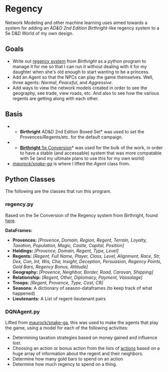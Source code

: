 # Regency
Network Modeling and other machine learning uses aimed towards a system for adding an *AD&D 2nd Edition Birthright*-like regency system to a 5e 
 D&D World of my own design.

## Goals
- Write out [regency system](https://www.gmbinder.com/share/-L4h_QHUKh2NeYhgD96A) from *Birthright* as a python program to manage it for me so that I can run it without dealing with it for my daughter when she's old enough to start wanting to be a princess.
- Add an Agent so that the NPCs can play the game themselves.  Well, three agents: *Normal*, *Peaceful*, and *Aggressive*.
- Add ways to view the network models created in order to see the geography, see trade, view roads, etc.  And also to see how the various regents are getting along with each other.
  

## Basis
-  * **Birthright** AD&D 2nd Edition Boxed Set* was used to set the Provences/Regents/etc. for the default campaign.
- * [**Birthright** 5e Conversion](https://www.gmbinder.com/share/-L4h_QHUKh2NeYhgD96A)* was used for the bulk of the work, in order to have a stable (and accessable) system that was more compatable with 5e (and my ultimate plans to use this for my own world)
- *[maurock/snake-ga](https://github.com/maurock/snake-ga)* is where I lifted the *Agent* class from.

## Python Classes
The following are the classes that run this program.

### regency.py
Based on the 5e Conversion of the Regency system from Birthright,
	found [here](https://www.gmbinder.com/share/-L4h_QHUKh2NeYhgD96A).
	
**DataFrames:**

- **Provences:** *[Provence, Domain, Region, Regent, Terrain, Loyalty, Taxation, 
				Population, Magic, Castle, Capital, Position]*
- **Holdings:** *[Provence, Domain, Regent, Type, Level]*
- **Regents:**  *[Regent, Full Name, Player, Class, Level, Alignment, Race, 
				Str, Dex, Con, Int, Wis, Cha, Insight, Deception, Persuasion, 
				Regency Points, Gold Bars, Regency Bonus, Attitude]*
- **Geography:** *[Provence, Neighbor, Border, Road, Caravan, Shipping]*
- **Relationship:** *[Regent, Other, Diplomacy, Payment, Vassalage]*
- **Troops:** *[Regent, Provence, Type, Cost, CR]*
- **Seasons:** A dictionary of season-dataframes (to keep track of what happened)
- **Lieutenants:** A List of regent-lieutenant pairs

### DQNAgent.py
Lifted from [maurock/snake-ga](https://github.com/maurock/snake-ga), this was used to make the agents that play the game, using a model for each of the following activities:

- Determining taxation strategies based on money gained and influence lost.
- Choosing an action or bonus action from the lists of [actions](https://www.gmbinder.com/share/-L4h_QHUKh2NeYhgD96A) based on a huge array of information about the regent and their neighbors.
- Determine how many gold bars to spend on an action
- Determine how much regency to spend on a thing.

